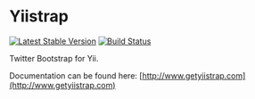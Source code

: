 Yiistrap
========

[![Latest Stable Version](https://poser.pugx.org/crisu83/yiistrap/v/stable.png)](https://packagist.org/packages/crisu83/yiistrap)
[![Build Status](https://travis-ci.org/crisu83/yiistrap.png)](https://travis-ci.org/crisu83/yiistrap)

Twitter Bootstrap for Yii.

Documentation can be found here:
[http://www.getyiistrap.com](http://www.getyiistrap.com)
